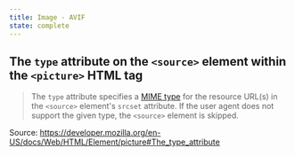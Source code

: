 ```yaml
---
title: Image - AVIF
state: complete
---
```


## The `type` attribute on the `<source>` element within the `<picture>` HTML tag

> The `type` attribute specifies a [MIME type](https://developer.mozilla.org/en-US/docs/Web/HTTP/Basics_of_HTTP/MIME_types) for the resource URL(s) in the `<source>` element's `srcset` attribute. If the user agent does not support the given type, the `<source>` element is skipped.

Source: <https://developer.mozilla.org/en-US/docs/Web/HTML/Element/picture#The_type_attribute>
